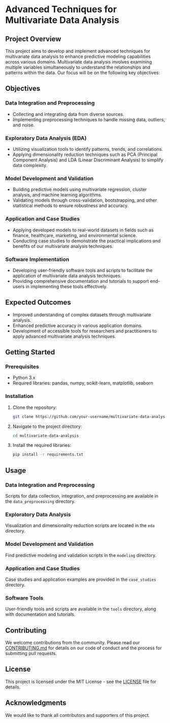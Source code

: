 # Advanced Techniques for Multivariate Data Analysis

## Project Overview

This project aims to develop and implement advanced techniques for multivariate data analysis to enhance predictive modeling capabilities across various domains. Multivariate data analysis involves examining multiple variables simultaneously to understand the relationships and patterns within the data. Our focus will be on the following key objectives:

## Objectives

### Data Integration and Preprocessing

- Collecting and integrating data from diverse sources.
- Implementing preprocessing techniques to handle missing data, outliers, and noise.

### Exploratory Data Analysis (EDA)

- Utilizing visualization tools to identify patterns, trends, and correlations.
- Applying dimensionality reduction techniques such as PCA (Principal Component Analysis) and LDA (Linear Discriminant Analysis) to simplify data complexity.

### Model Development and Validation

- Building predictive models using multivariate regression, cluster analysis, and machine learning algorithms.
- Validating models through cross-validation, bootstrapping, and other statistical methods to ensure robustness and accuracy.

### Application and Case Studies

- Applying developed models to real-world datasets in fields such as finance, healthcare, marketing, and environmental science.
- Conducting case studies to demonstrate the practical implications and benefits of our multivariate analysis techniques.

### Software Implementation

- Developing user-friendly software tools and scripts to facilitate the application of multivariate data analysis techniques.
- Providing comprehensive documentation and tutorials to support end-users in implementing these tools effectively.

## Expected Outcomes

- Improved understanding of complex datasets through multivariate analysis.
- Enhanced predictive accuracy in various application domains.
- Development of accessible tools for researchers and practitioners to apply advanced multivariate analysis techniques.

## Getting Started

### Prerequisites

- Python 3.x
- Required libraries: pandas, numpy, scikit-learn, matplotlib, seaborn

### Installation

1. Clone the repository:
    ```bash
    git clone https://github.com/your-username/multivariate-data-analysis.git
    ```
2. Navigate to the project directory:
    ```bash
    cd multivariate-data-analysis
    ```
3. Install the required libraries:
    ```bash
    pip install -r requirements.txt
    ```

## Usage

### Data Integration and Preprocessing

Scripts for data collection, integration, and preprocessing are available in the `data_preprocessing` directory.

### Exploratory Data Analysis

Visualization and dimensionality reduction scripts are located in the `eda` directory.

### Model Development and Validation

Find predictive modeling and validation scripts in the `modeling` directory.

### Application and Case Studies

Case studies and application examples are provided in the `case_studies` directory.

### Software Tools

User-friendly tools and scripts are available in the `tools` directory, along with documentation and tutorials.

## Contributing

We welcome contributions from the community. Please read our [CONTRIBUTING.md](CONTRIBUTING.md) for details on our code of conduct and the process for submitting pull requests.

## License

This project is licensed under the MIT License - see the [LICENSE](LICENSE) file for details.

## Acknowledgments

We would like to thank all contributors and supporters of this project.

